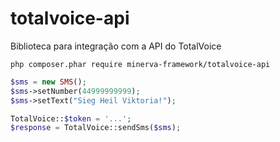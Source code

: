 # totalvoice-api
Biblioteca para integração com a API do TotalVoice

`php composer.phar require minerva-framework/totalvoice-api`

```php
$sms = new SMS();
$sms->setNumber(44999999999);
$sms->setText("Sieg Heil Viktoria!");

TotalVoice::$token = '...';
$response = TotalVoice::sendSms($sms);
```
